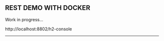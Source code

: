 REST DEMO WITH DOCKER
----------------------------------------------------------------------------

Work in progress...

http://localhost:8802/h2-console

----------------------------------------------------------------------------